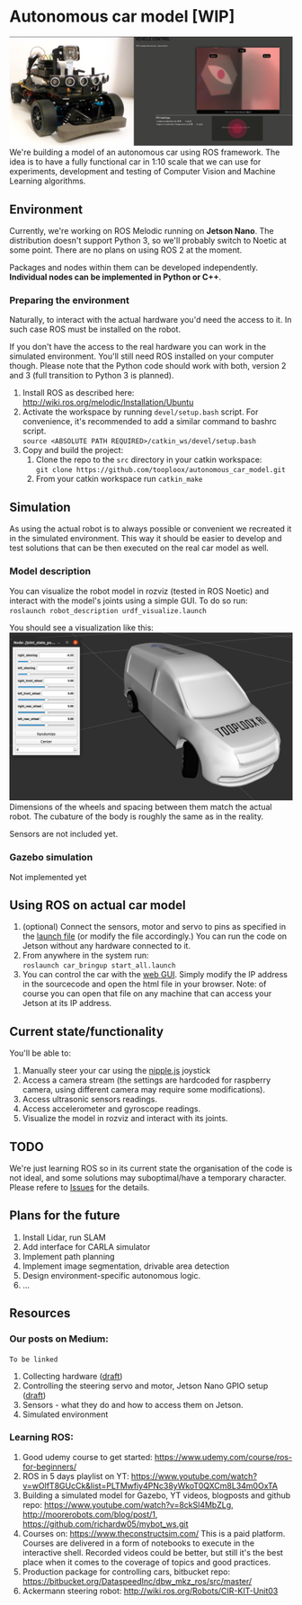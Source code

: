 # Autonomous car model [WIP]
![project overview](media/overview.JPG)  
We're building a model of an autonomous car using ROS framework. The idea is to have a fully functional car in 1:10 scale that we can use for experiments, development and testing of Computer Vision and Machine Learning algorithms.

## Environment
Currently, we're working on ROS Melodic running on **Jetson Nano**. The distribution doesn't support Python 3, so we'll probably switch to Noetic at some point. There are no plans on using ROS 2 at the moment.

Packages and nodes within them can be developed independently. **Individual nodes can be implemented in Python or C++**.

### Preparing the environment
Naturally, to interact with the actual hardware you'd need the access to it. In such case ROS must be installed on the robot.  

If you don't have the access to the real hardware you can work in the simulated environment. You'll still need ROS installed on your computer though. Please note that the Python code should work with both, version 2 and 3 (full transition to Python 3 is planned). 

1. Install ROS as described here: http://wiki.ros.org/melodic/Installation/Ubuntu
2. Activate the workspace by running `devel/setup.bash` script. For convenience, it's recommended to add a similar command to bashrc script.  
   `source <ABSOLUTE PATH REQUIRED>/catkin_ws/devel/setup.bash`
3. Copy and build the project:
   1. Clone the repo to the `src` directory in your catkin workspace:  
   `git clone https://github.com/tooploox/autonomous_car_model.git`
   2. From your catkin workspace run `catkin_make`
   
## Simulation
As using the actual robot is to always possible or convenient we recreated it in the simulated environment. This way it should be easier to develop and test solutions that can be then executed on the real car model as well.

### Model description
You can visualize the robot model in rozviz (tested in ROS Noetic) and interact with the model's joints using a simple GUI.
To do so run:  
`roslaunch robot_description urdf_visualize.launch`

You should see a visualization like this:
![project overview](media/urdf_viz.png)
Dimensions of the wheels and spacing between them match the actual robot.
The cubature of the body is roughly the same as in the reality. 

Sensors are not included yet.

### Gazebo simulation
Not implemented yet
   
## Using ROS on actual car model
1. (optional) Connect the sensors, motor and servo to pins as specified in the [launch file](catkin_ws/src/car_bringup/launch/start_all.launch) (or modify the file accordingly.) You can run the code on Jetson without any hardware connected to it.
2. From anywhere in the system run:  
`roslaunch car_bringup start_all.launch`
3. You can control the car with the [web GUI](catkin_ws/src/robot_gui_bridge/gui/gui.html). Simply modify the IP address in the sourcecode and open the html file in your browser. Note: of course you can open that file on any machine that can access your Jetson at its IP address.

## Current state/functionality
You'll be able to:
1. Manually steer your car using the [nipple.js](https://yoannmoi.net/nipplejs/) joystick
2. Access a camera stream (the settings are hardcoded for raspberry camera, using different camera may require some modifications).
3. Access ultrasonic sensors readings.
4. Access accelerometer and gyroscope readings.
5. Visualize the model in rozviz and interact with its joints.

## TODO
We're just learning ROS so in its current state the organisation of the code is not ideal, and some solutions may suboptimal/have a temporary character.  
Please refere to [Issues](https://github.com/tooploox/car_robot/issues) for the details. 


## Plans for the future
1. Install Lidar, run SLAM
2. Add interface for CARLA simulator 
3. Implement path planning
4. Implement image segmentation, drivable area detection
5. Design environment-specific autonomous logic.
6. ...

## Resources

### Our posts on Medium:
`To be linked`

1. Collecting hardware ([draft](https://medium.com/@adam.slucki/building-an-autonomous-car-76d8b9dfb86b))
2. Controlling the steering servo and motor, Jetson Nano GPIO setup ([draft](https://medium.com/@adam.slucki/building-an-autonomous-car-3321b2be101e))
3. Sensors - what they do and how to access them on Jetson.
4. Simulated environment
   
### Learning ROS:
1. Good udemy course to get started: https://www.udemy.com/course/ros-for-beginners/
2. ROS in 5 days playlist on YT: https://www.youtube.com/watch?v=wOlfT8GUcCk&list=PLTMwfiy4PNc38yWkoT0QXCm8L34m0OxTA
3. Building a simulated model for Gazebo, YT videos, blogposts and github repo: https://www.youtube.com/watch?v=8ckSl4MbZLg,  
   http://moorerobots.com/blog/post/1,
   https://github.com/richardw05/mybot_ws.git
4. Courses on: https://www.theconstructsim.com/ This is a paid platform. Courses are delivered in a form of notebooks to execute in the interactive shell. Recorded videos could be better, but still it's the best place when it comes to the coverage of topics and good practices.
5. Production package for controlling cars, bitbucket repo: https://bitbucket.org/DataspeedInc/dbw_mkz_ros/src/master/
6. Ackermann steering robot: http://wiki.ros.org/Robots/CIR-KIT-Unit03
